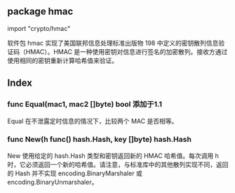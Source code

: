 ## package hmac

import "crypto/hmac"

软件包 hmac 实现了美国联邦信息处理标准出版物 198 中定义的密钥散列信息验证码（HMAC）。HMAC 是一种使用密钥对信息进行签名的加密散列。接收方通过使用相同的密钥重新计算哈希值来验证。

## Index

### func Equal(mac1, mac2 []byte) bool 添加于1.1

Equal 在不泄露定时信息的情况下，比较两个 MAC 是否相等。

### func New(h func() hash.Hash, key []byte) hash.Hash

New 使用给定的 hash.Hash 类型和密钥返回新的 HMAC 哈希值。每次调用 h 时，它必须返回一个新的哈希值。请注意，与标准库中的其他散列实现不同，返回的 Hash 并不实现 encoding.BinaryMarshaler 或 encoding.BinaryUnmarshaler。